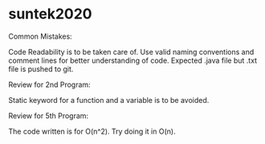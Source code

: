 # suntek2020

Common Mistakes:

Code Readability is to be taken care of. Use valid naming conventions and comment lines for better understanding of code.
Expected .java file but .txt file is pushed to git.

Review for 2nd Program:

Static keyword for a function and a variable is to be avoided.


Review for 5th Program:

The code written is for O(n^2). Try doing it in O(n).
